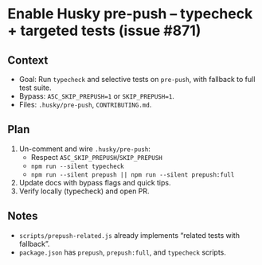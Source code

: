 # Enable Husky pre-push – typecheck + targeted tests (issue #871)

## Context

- Goal: Run `typecheck` and selective tests on `pre-push`, with fallback to full test suite.
- Bypass: `A5C_SKIP_PREPUSH=1` or `SKIP_PREPUSH=1`.
- Files: `.husky/pre-push`, `CONTRIBUTING.md`.

## Plan

1. Un-comment and wire `.husky/pre-push`:
   - Respect `A5C_SKIP_PREPUSH`/`SKIP_PREPUSH`
   - `npm run --silent typecheck`
   - `npm run --silent prepush || npm run --silent prepush:full`
2. Update docs with bypass flags and quick tips.
3. Verify locally (typecheck) and open PR.

## Notes

- `scripts/prepush-related.js` already implements “related tests with fallback”.
- `package.json` has `prepush`, `prepush:full`, and `typecheck` scripts.
